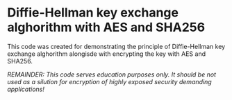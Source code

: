 # Diffie-Hellman key exchange alghorithm with AES and SHA256

This code was created for demonstrating the principle of Diffie-Hellman key exchange alghorithm alongisde with encrypting the key with AES and SHA256.

*REMAINDER: This code serves education purposes only. It should be not used as a silution for encryption of highly exposed security demanding applications!*
